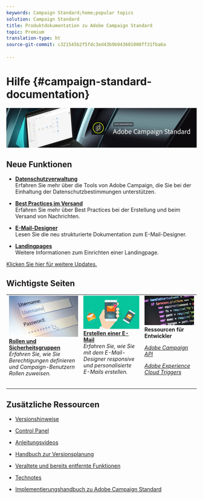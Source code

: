 ```yaml
---
keywords: Campaign Standard;home;popular topics
solution: Campaign Standard
title: Produktdokumentation zu Adobe Campaign Standard
topic: Premium
translation-type: ht
source-git-commit: c321545b2f5fdc3ed43b9b943601008ff31fba6a

---
```



# Hilfe {#campaign-standard-documentation}

![](start/using/assets/banner_acs_doc.jpg)

## Neue Funktionen

* **[Datenschutzverwaltung](https://helpx.adobe.com/de/campaign/kb/campaign-privacy.html)**<br/>
Erfahren Sie mehr über die Tools von Adobe Campaign, die Sie bei der Einhaltung der Datenschutzbestimmungen unterstützen.

* **[Best Practices im Versand](https://helpx.adobe.com/de/campaign/kb/delivery-best-practices.html)**<br/>
Erfahren Sie mehr über Best Practices bei der Erstellung und beim Versand von Nachrichten.

* **[E-Mail-Designer](designing/using/designing-content-in-adobe-campaign.md)**<br/>
Lesen Sie die neu strukturierte Dokumentation zum E-Mail-Designer.

* **[Landingpages](channels/using/main-steps-to-set-up-a-landing-page.md)**<br/>
Weitere Informationen zum Einrichten einer Landingpage.

[Klicken Sie hier für weitere Updates.](rn/using/documentation-updates.md)

## Wichtigste Seiten

<table>
<tr>
  <td valign="top">
    <a href="administration/using/about-access-management.md">
      <img alt="Benutzerrollen" src="start/using/assets/roles.png"/>
    </a>
    <div>
    <a href="administration/using/about-access-management.md"><strong>Rollen und Sicherheitsgruppen</strong></a>
    </div>
    <em>Erfahren Sie, wie Sie Berechtigungen definieren und Campaign-Benutzern Rollen zuweisen.</em>
    <br>
  </td>
  <td valign="top">
    <a href="designing/using/designing-content-in-adobe-campaign.md">
      <img alt="Designer" src="start/using/assets/design.png" />
    </a>
    <div>
    <a href="designing/using/designing-content-in-adobe-campaign.md"><strong>Erstellen einer E-Mail</strong></a>
    </div>
    <em>Erfahren Sie, wie Sie mit dem E-Mail-Designer responsive und personalisierte E-Mails erstellen.</em>
    <br>
  </td>
  <td valign="top">
       <img alt="Entwickler" src="start/using/assets/dev.png" />
    <div>
    <strong>Ressourcen für Entwickler</strong>
    </div>
    <p><em><a href="https://docs.campaign.adobe.com/doc/standard/en/api/ACS_API.html">Adobe Campaign API</a></em></p>
    <p><em><a href="integrating/using/about-adobe-experience-cloud-triggers.md">Adobe Experience Cloud Triggers</a></em></p>
    <br>
  </td>
</tr>
</table>


## Zusätzliche Ressourcen

* [Versionshinweise](rn/using/release-notes.md)

* [Control Panel](https://helpx.adobe.com/de/campaign/kb/control-panel.html)

* [Anleitungsvideos](https://docs.adobe.com/content/help/en/campaign-learn/campaign-standard-tutorials/overview.html)

* [Handbuch zur Versionsplanung](https://helpx.adobe.com/de/campaign/kb/acs-release-planning.html)

* [Veraltete und bereits entfernte Funktionen](https://helpx.adobe.com/de/campaign/kb/acs-deprecated-and-removed-features.html)

* [Technotes](https://helpx.adobe.com/de/campaign/kb/acs-article-list.html)

* [Implementierungshandbuch zu Adobe Campaign Standard](https://helpx.adobe.com/de/campaign/kb/campaign-standard-implementation-guide.html)
